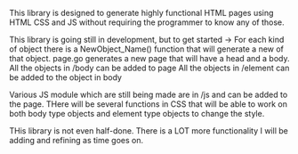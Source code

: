 This library is designed to generate highly functional HTML pages using HTML CSS and JS without requiring the programmer to know any of those.

This library is going still in development, but to get started ->
  For each kind of object there is a NewObject_Name() function that will generate a new of that object.
  page.go generates a new page that will have a head and a body.
  All the objects in /body can be added to page
  All the objects in /element can be added to the object in body
  
  Various JS module which are still being made are in /js and can be added to the page.
  THere will be several functions in CSS that will be able to work on both body type objects
  and element type objects to change the style.
  
 THis library is not even half-done. There is a LOT more functionality I will be adding and refining as time goes on.
